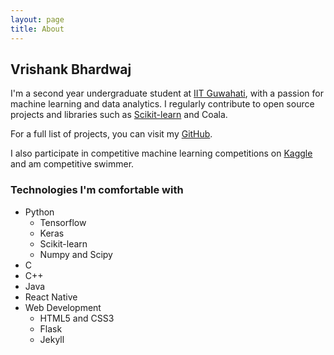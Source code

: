 ```yaml
---
layout: page
title: About
---
```


## Vrishank Bhardwaj

I'm a second year undergraduate student at <a href="http://www.iitg.ernet.in" target="_blank">IIT Guwahati</a>, with a passion for machine learning and data analytics. I regularly contribute to open source projects and libraries such as <a href="http://scikit-learn.org/dev/whats_new.html#code-and-documentation-contributors" target="_blank">Scikit-learn</a> and Coala. 

For a full list of projects, you can visit my <a href="https://github.com/vrishank97" target="_blank">GitHub</a>.

I also participate in competitive machine learning competitions on <a href="https://www.kaggle.com/vrishank97" target="_blank">Kaggle</a> and am competitive swimmer.

### Technologies I'm comfortable with

* Python
  * Tensorflow
  * Keras
  * Scikit-learn
  * Numpy and Scipy
* C
* C++
* Java
* React Native
* Web Development
  * HTML5 and CSS3
  * Flask
  * Jekyll
